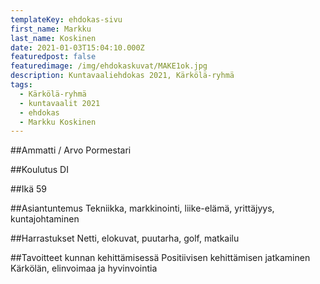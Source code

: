 ```yaml
---
templateKey: ehdokas-sivu
first_name: Markku
last_name: Koskinen
date: 2021-01-03T15:04:10.000Z
featuredpost: false
featuredimage: /img/ehdokaskuvat/MAKE1ok.jpg
description: Kuntavaaliehdokas 2021, Kärkölä-ryhmä
tags:
  - Kärkölä-ryhmä
  - kuntavaalit 2021
  - ehdokas
  - Markku Koskinen
---
```

##Ammatti / Arvo
Pormestari

##Koulutus
DI

##Ikä
59

##Asiantuntemus
Tekniikka, markkinointi, liike-elämä, yrittäjyys, kuntajohtaminen

##Harrastukset
Netti, elokuvat, puutarha, golf, matkailu

##Tavoitteet kunnan kehittämisessä
Positiivisen kehittämisen jatkaminen Kärkölän, elinvoimaa ja 
hyvinvointia 